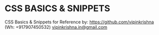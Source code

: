 # CSS BASICS & SNIPPETS

CSS Basics & Snippets for Reference by:
https://github.com/vipinkrishna (Wh: +917907450532)
vipinkrishna.in@gmail.com
